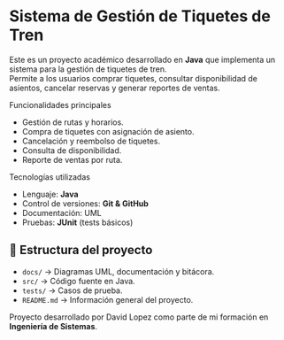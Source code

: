 # Sistema de Gestión de Tiquetes de Tren 

Este es un proyecto académico desarrollado en **Java** que implementa un sistema para la gestión de tiquetes de tren.  
Permite a los usuarios comprar tiquetes, consultar disponibilidad de asientos, cancelar reservas y generar reportes de ventas.  

Funcionalidades principales
- Gestión de rutas y horarios.
- Compra de tiquetes con asignación de asiento.
- Cancelación y reembolso de tiquetes.
- Consulta de disponibilidad.
- Reporte de ventas por ruta.

Tecnologías utilizadas
- Lenguaje: **Java**
- Control de versiones: **Git & GitHub**
- Documentación:  UML
- Pruebas: **JUnit** (tests básicos)

## 📂 Estructura del proyecto
- `docs/` → Diagramas UML, documentación y bitácora.
- `src/` → Código fuente en Java.
- `tests/` → Casos de prueba.
- `README.md` → Información general del proyecto.



Proyecto desarrollado por David Lopez como parte de mi formación en **Ingeniería de Sistemas**.
